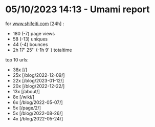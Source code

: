 # 05/10/2023 14:13 - Umami report
for www.shifeiti.com [24h] :

 - 180 (-7) page views
 - 58 (-13) uniques
 - 44 (-4) bounces
 - 2h 17' 25'' (-1h 9' ) totaltime


top 10 urls:
 - 38x [/]
 - 25x [/blog/2022-12-09/]
 - 22x [/blog/2023-01-12/]
 - 20x [/blog/2022-12-22/]
 - 13x [/about/]
 - 8x [/wiki/]
 - 6x [/blog/2022-05-07/]
 - 5x [/page/2/]
 - 5x [/blog/2022-08-26/]
 - 4x [/blog/2022-05-24/]


